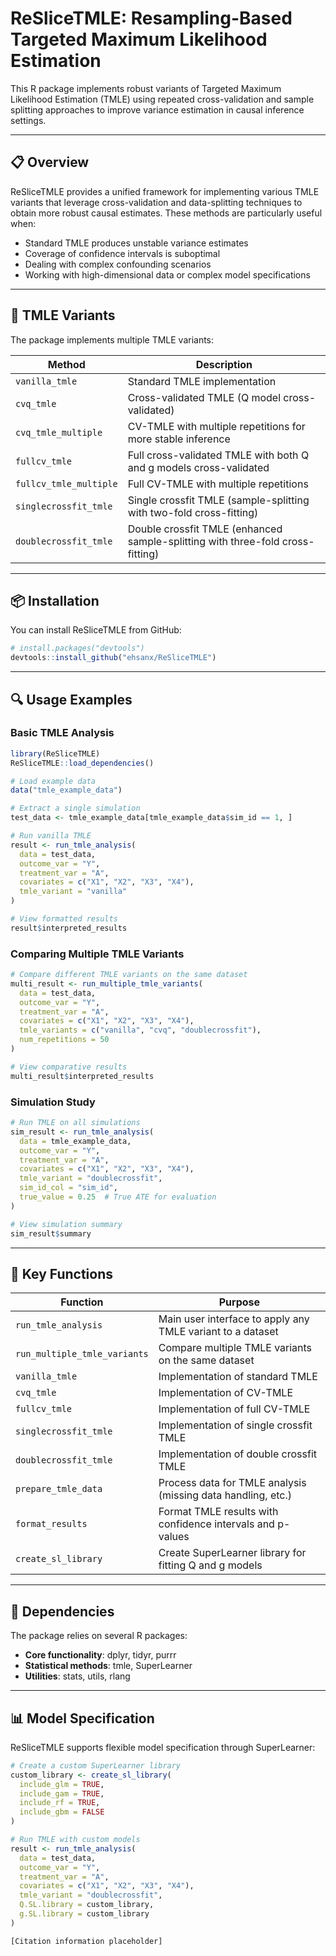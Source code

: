 # ReSliceTMLE: Resampling-Based Targeted Maximum Likelihood Estimation

This R package implements robust variants of Targeted Maximum Likelihood Estimation (TMLE) using repeated cross-validation and sample splitting approaches to improve variance estimation in causal inference settings.

---

## 📋 Overview

ReSliceTMLE provides a unified framework for implementing various TMLE variants that leverage cross-validation and data-splitting techniques to obtain more robust causal estimates. These methods are particularly useful when:

- Standard TMLE produces unstable variance estimates
- Coverage of confidence intervals is suboptimal
- Dealing with complex confounding scenarios
- Working with high-dimensional data or complex model specifications

---

## 🚀 TMLE Variants

The package implements multiple TMLE variants:

| **Method**              | **Description**                                                           |
|-------------------------|---------------------------------------------------------------------------|
| `vanilla_tmle`          | Standard TMLE implementation                                              |
| `cvq_tmle`              | Cross-validated TMLE (Q model cross-validated)                            |
| `cvq_tmle_multiple`     | CV-TMLE with multiple repetitions for more stable inference               |
| `fullcv_tmle`           | Full cross-validated TMLE with both Q and g models cross-validated        |
| `fullcv_tmle_multiple`  | Full CV-TMLE with multiple repetitions                                    |
| `singlecrossfit_tmle`   | Single crossfit TMLE (sample-splitting with two-fold cross-fitting)       |
| `doublecrossfit_tmle`   | Double crossfit TMLE (enhanced sample-splitting with three-fold cross-fitting) |

---

## 📦 Installation

You can install ReSliceTMLE from GitHub:

```r
# install.packages("devtools")
devtools::install_github("ehsanx/ReSliceTMLE")
```

---

## 🔍 Usage Examples

### Basic TMLE Analysis

```r
library(ReSliceTMLE)
ReSliceTMLE::load_dependencies()

# Load example data
data("tmle_example_data")

# Extract a single simulation
test_data <- tmle_example_data[tmle_example_data$sim_id == 1, ]

# Run vanilla TMLE
result <- run_tmle_analysis(
  data = test_data,
  outcome_var = "Y",
  treatment_var = "A",
  covariates = c("X1", "X2", "X3", "X4"),
  tmle_variant = "vanilla"
)

# View formatted results
result$interpreted_results
```

### Comparing Multiple TMLE Variants

```r
# Compare different TMLE variants on the same dataset
multi_result <- run_multiple_tmle_variants(
  data = test_data,
  outcome_var = "Y",
  treatment_var = "A",
  covariates = c("X1", "X2", "X3", "X4"),
  tmle_variants = c("vanilla", "cvq", "doublecrossfit"),
  num_repetitions = 50
)

# View comparative results
multi_result$interpreted_results
```

### Simulation Study

```r
# Run TMLE on all simulations
sim_result <- run_tmle_analysis(
  data = tmle_example_data,
  outcome_var = "Y",
  treatment_var = "A",
  covariates = c("X1", "X2", "X3", "X4"),
  tmle_variant = "doublecrossfit",
  sim_id_col = "sim_id",
  true_value = 0.25  # True ATE for evaluation
)

# View simulation summary
sim_result$summary
```

---

## 🧰 Key Functions

| **Function**              | **Purpose**                                                              |
|---------------------------|--------------------------------------------------------------------------|
| `run_tmle_analysis`       | Main user interface to apply any TMLE variant to a dataset               |
| `run_multiple_tmle_variants` | Compare multiple TMLE variants on the same dataset                    |
| `vanilla_tmle`            | Implementation of standard TMLE                                          |
| `cvq_tmle`                | Implementation of CV-TMLE                                                |
| `fullcv_tmle`             | Implementation of full CV-TMLE                                           |
| `singlecrossfit_tmle`     | Implementation of single crossfit TMLE                                   |
| `doublecrossfit_tmle`     | Implementation of double crossfit TMLE                                   |
| `prepare_tmle_data`       | Process data for TMLE analysis (missing data handling, etc.)             |
| `format_results`          | Format TMLE results with confidence intervals and p-values               |
| `create_sl_library`       | Create SuperLearner library for fitting Q and g models                   |

---

## 🔧 Dependencies

The package relies on several R packages:

- **Core functionality**: dplyr, tidyr, purrr
- **Statistical methods**: tmle, SuperLearner
- **Utilities**: stats, utils, rlang

---

## 📊 Model Specification

ReSliceTMLE supports flexible model specification through SuperLearner:

```r
# Create a custom SuperLearner library
custom_library <- create_sl_library(
  include_glm = TRUE,
  include_gam = TRUE,
  include_rf = TRUE,
  include_gbm = FALSE
)

# Run TMLE with custom models
result <- run_tmle_analysis(
  data = test_data,
  outcome_var = "Y",
  treatment_var = "A",
  covariates = c("X1", "X2", "X3", "X4"),
  tmle_variant = "doublecrossfit",
  Q.SL.library = custom_library,
  g.SL.library = custom_library
)
```



```
[Citation information placeholder]
```
